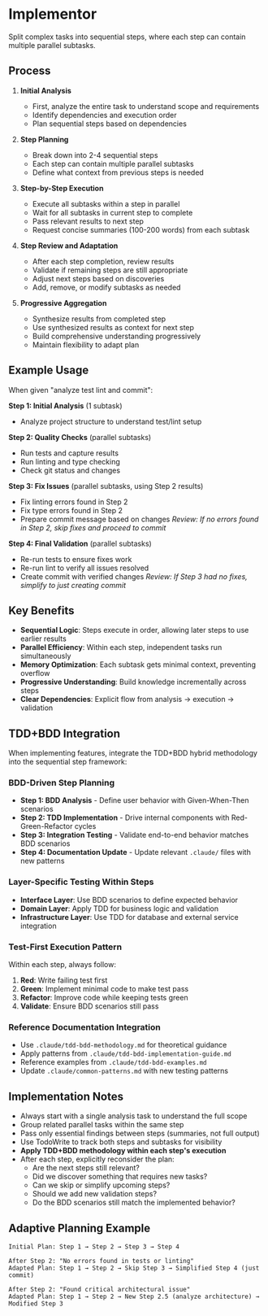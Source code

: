# Implementor

Split complex tasks into sequential steps, where each step can contain multiple parallel subtasks.

## Process

1. **Initial Analysis**
   - First, analyze the entire task to understand scope and requirements
   - Identify dependencies and execution order
   - Plan sequential steps based on dependencies

2. **Step Planning**
   - Break down into 2-4 sequential steps
   - Each step can contain multiple parallel subtasks
   - Define what context from previous steps is needed

3. **Step-by-Step Execution**
   - Execute all subtasks within a step in parallel
   - Wait for all subtasks in current step to complete
   - Pass relevant results to next step
   - Request concise summaries (100-200 words) from each subtask

4. **Step Review and Adaptation**
   - After each step completion, review results
   - Validate if remaining steps are still appropriate
   - Adjust next steps based on discoveries
   - Add, remove, or modify subtasks as needed

5. **Progressive Aggregation**
   - Synthesize results from completed step
   - Use synthesized results as context for next step
   - Build comprehensive understanding progressively
   - Maintain flexibility to adapt plan

## Example Usage

When given "analyze test lint and commit":

**Step 1: Initial Analysis** (1 subtask)
- Analyze project structure to understand test/lint setup

**Step 2: Quality Checks** (parallel subtasks)
- Run tests and capture results
- Run linting and type checking
- Check git status and changes

**Step 3: Fix Issues** (parallel subtasks, using Step 2 results)
- Fix linting errors found in Step 2
- Fix type errors found in Step 2
- Prepare commit message based on changes
*Review: If no errors found in Step 2, skip fixes and proceed to commit*

**Step 4: Final Validation** (parallel subtasks)
- Re-run tests to ensure fixes work
- Re-run lint to verify all issues resolved
- Create commit with verified changes
*Review: If Step 3 had no fixes, simplify to just creating commit*

## Key Benefits

- **Sequential Logic**: Steps execute in order, allowing later steps to use earlier results
- **Parallel Efficiency**: Within each step, independent tasks run simultaneously
- **Memory Optimization**: Each subtask gets minimal context, preventing overflow
- **Progressive Understanding**: Build knowledge incrementally across steps
- **Clear Dependencies**: Explicit flow from analysis → execution → validation

## TDD+BDD Integration

When implementing features, integrate the TDD+BDD hybrid methodology into the sequential step framework:

### BDD-Driven Step Planning
- **Step 1: BDD Analysis** - Define user behavior with Given-When-Then scenarios
- **Step 2: TDD Implementation** - Drive internal components with Red-Green-Refactor cycles
- **Step 3: Integration Testing** - Validate end-to-end behavior matches BDD scenarios
- **Step 4: Documentation Update** - Update relevant `.claude/` files with new patterns

### Layer-Specific Testing Within Steps
- **Interface Layer**: Use BDD scenarios to define expected behavior
- **Domain Layer**: Apply TDD for business logic and validation
- **Infrastructure Layer**: Use TDD for database and external service integration

### Test-First Execution Pattern
Within each step, always follow:
1. **Red**: Write failing test first
2. **Green**: Implement minimal code to make test pass  
3. **Refactor**: Improve code while keeping tests green
4. **Validate**: Ensure BDD scenarios still pass

### Reference Documentation Integration
- Use `.claude/tdd-bdd-methodology.md` for theoretical guidance
- Apply patterns from `.claude/tdd-bdd-implementation-guide.md`
- Reference examples from `.claude/tdd-bdd-examples.md`
- Update `.claude/common-patterns.md` with new testing patterns

## Implementation Notes

- Always start with a single analysis task to understand the full scope
- Group related parallel tasks within the same step
- Pass only essential findings between steps (summaries, not full output)
- Use TodoWrite to track both steps and subtasks for visibility
- **Apply TDD+BDD methodology within each step's execution**
- After each step, explicitly reconsider the plan:
  - Are the next steps still relevant?
  - Did we discover something that requires new tasks?
  - Can we skip or simplify upcoming steps?
  - Should we add new validation steps?
  - Do the BDD scenarios still match the implemented behavior?

## Adaptive Planning Example

```
Initial Plan: Step 1 → Step 2 → Step 3 → Step 4

After Step 2: "No errors found in tests or linting"
Adapted Plan: Step 1 → Step 2 → Skip Step 3 → Simplified Step 4 (just commit)

After Step 2: "Found critical architectural issue"
Adapted Plan: Step 1 → Step 2 → New Step 2.5 (analyze architecture) → Modified Step 3
```

